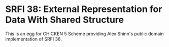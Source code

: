 # SRFI 38: External Representation for Data With Shared Structure

This is an egg for CHICKEN 5 Scheme providing Alex Shinn's
public domain implementation of SRFI 38.
